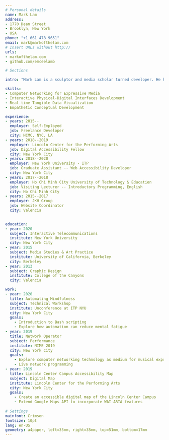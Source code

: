 ```yaml
---
# Personal details
name: Mark Lam
address:
- 1770 Dean Street
- Brooklyn, New York
- USA
phone: "+1 661 478 9651"
email: mark@markofthelam.com
# Insert URLs without http://
urls:
- markofthelam.com
- github.com/emceelamb

# Sections

intro: "Mark Lam is a sculptor and media scholar turned developer. He has a background in visual design and has developed websites and digital design for e-commerce and independent business. Most recently he has been working towards a Master's degree at New York University where he researches media making with computer networking technology. His other interests include teaching programming, digital accessibility, and reading about media theory."

skills:
- Computer Networking for Expressive Media
- Interactive Physical-Digital Interfaces Development
- Real-time Tangible Data Visualization
- Empathetic Conceptual Development 

experience:
- years: 2015--
  employer: Self-Employed
  job: Freelance Developer
  city: HCMC, NYC, LA
- years: 2018--2019
  employer: Lincoln Center for the Performing Arts
  job: Digital Accessibility Fellow
  city: New York City
- years: 2018--2020
  employer: New York University - ITP
  job: Graduate Assistant -- Web Accessibility Developer
  city: New York City
- years: 2017--2018
  employer: Ho Chi Minh City University of Technology & Education
  job: Visiting Lecturer -- Introductory Programming, English
  city: Ho Chi Minh City
- years: 2015--2017
  employer: JKH Group
  job: Website Coordinator
  city: Valencia
  

education:
- year: 2020
  subject: Interactive Telecommunications
  institute: New York University
  city: New York City
- year: 2015
  subject: Media Studies & Art Practice
  institute: University of California, Berkeley
  city: Berkeley
- year: 2013
  subject: Graphic Design
  institute: College of the Canyons
  city: Valencia

work:
- year: 2020
  title: Automating Mindfulness
  subject: Technical Workshop
  institute: Unconference at ITP NYU
  city: New York City
  goals:
    - Introduction to Bash scripting
    - Explore how automation can reduce mental fatigue
- year: 2019
  title: Network Operator
  subject: Performance
  institute: NIME 2019
  city: New York City
  goals:
    - Explore computer networking technology as medium for musical expression
    - Live network programming
- year: 2019
  title: Lincoln Center Campus Accessibility Map
  subject: Digital Map
  institute: Lincoln Center for the Performing Arts
  city: New York City
  goals:
    - Create an accessible digital map of the Lincoln Center Campus
    - Extend Google Maps API to incorporate WAI-ARIA features
  
# Settings
mainfont: Crimson
fontsize: 10pt
lang: en-US
geometry: a4paper, left=35mm, right=35mm, top=51mm, bottom=17mm
---
```

